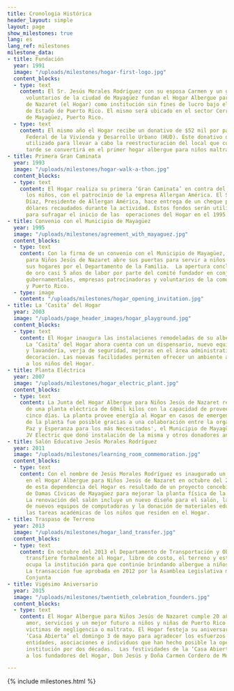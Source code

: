 ```yaml
---
title: Cronologia Histórica
header_layout: simple
layout: page
show_milestones: true
lang: es
lang_ref: milestones
milestone_data:
- title: Fundación
  year: 1991
  image: "/uploads/milestones/hogar-first-logo.jpg"
  content_blocks:
  - type: text
    content: El Sr. Jesús Morales Rodríguez con su esposa Carmen y un grupo de ciudadanos
      voluntarios de la ciudad de Mayagüez fundan el Hogar Albergue para Niños Jesús
      de Nazaret (el Hogar) como institución sin fines de lucro bajo el Departamento
      de Estado de Puerto Rico. El mismo será ubicado en el sector Cerro Las Mesas
      de Mayagüez, Puerto Rico.
  - type: text
    content: El mismo año el Hogar recibe un donativo de $52 mil por parte de la Agencia
      Federal de la Vivienda y Desarrollo Urbano (HUD). Este donativo de capital es
      utilizado para llevar a cabo la reestructuración del local que cuatro años mas
      tarde se convertirá en el primer hogar albergue para niños maltratados en Mayagüez.
- title: Primera Gran Caminata
  year: 1993
  image: "/uploads/milestones/hogar-walk-a-thon.jpg"
  content_blocks:
  - type: text
    content: El Hogar realiza su primera ‘Gran Caminata’ en contra del maltrato a
      los niños, con el patrocinio de la empresa Allergan América. El Sr. José Luis
      Díaz, Presidente de Allergan América, hace entrega de un cheque por $13,500
      dólares recaudados durante la actividad. Estos fondos serán utilizados posteriormente
      para sufragar el inicio de las  operaciones del Hogar en el 1995.
- title: Convenio con el Municipio de Mayagüez
  year: 1995
  image: "/uploads/milestones/agreement_with_mayaguez.jpg"
  content_blocks:
  - type: text
    content: Con la firma de un convenio con el Municipio de Mayagüez, el Hogar Albergue
      para Niños Jesús de Nazaret abre sus puertas para servir a niños removidos de
      sus hogares por el Departamento de la Familia.  La apertura concluye con broche
      de oro casi 5 años de labor por parte del comité fundador en conjunto con agencias
      gubernamentales, empresas patrocinadoras y voluntarios de la comunidad de Mayagüez
      y Puerto Rico.
  - type: image
    content: "/uploads/milestones/hogar_opening_invitation.jpg"
- title: La ‘Casita’ del Hogar
  year: 2003
  image: "/uploads/page_header_images/hogar_playground.jpg"
  content_blocks:
  - type: text
    content: El Hogar inaugura las instalaciones remodeladas de su albergue para niños.
      La ‘Casita’ del Hogar ahora cuenta con un dispensario, nuevo equipo de cocina
      y lavandería, verja de seguridad, mejoras en el área administrativa y nueva
      decoración. Las nuevas facilidades permiten ofrecer un ambiente acogedor y seguro
      a los niños del Hogar.
- title: Planta Eléctrica
  year: 2007
  image: "/uploads/milestones/hogar_electric_plant.jpg"
  content_blocks:
  - type: text
    content: La Junta del Hogar Albergue para Niños Jesús de Nazaret recibe la donación
      de una planta eléctrica de 60mil kilos con la capacidad de proveer energía hasta
      cinco días. La planta provee energía al Hogar en casos de emergencia. La donación
      de la planta fue posible gracias a una colaboración entre la organización 'Amor,
      Paz y Esperanza para los más Necesitados', el Municipio de Mayagüez, la empresa
      JV Electric que donó instalación de la misma y otros donadores anónimos.
- title: Salón Educativo Jesús Morales Rodríguez
  year: 2011
  image: "/uploads/milestones/learning_room_commemoration.jpg"
  content_blocks:
  - type: text
    content: Con el nombre de Jesús Morales Rodríguez es inaugurado un salón educativo
      en el Hogar Albergue para Niños Jesús de Nazaret en octubre del 2011. La remodelación
      de esta dependencia del Hogar es resultado de un proyecto concebido por la Asociación
      de Damas Cívicas de Mayagüez para mejorar la planta física de la institución.
      La renovación del salón incluye un nuevo diseño para el salón, la instalación
      de nuevos equipos de computadoras y la donación de materiales educativos para
      las tareas académicas de los niños que residen en el Hogar.
- title: Traspaso de Terreno
  year: 2013
  image: "/uploads/milestones/hogar_land_transfer.jpg"
  content_blocks:
  - type: text
    content: En octubre del 2013 el Departamento de Transportación y Obras Públicas
      transfiere formalmente al Hogar, libre de costo, el terreno y estructura que
      ocupa la institución para que continúe brindando albergue a niños y niñas maltratados.
      La transacción fue aprobada en 2012 por la Asamblea Legislativa mediante Resolución
      Conjunta
- title: Vigésimo Aniversario
  year: 2015
  image: "/uploads/milestones/twentieth_celebration_founders.jpg"
  content_blocks:
  - type: text
    content: El Hogar Albergue para Niños Jesús de Nazaret cumple 20 años dándole
      amor, servicios y un mejor futuro a niños y niñas de Puerto Rico que han sido
      victimas de negligencia o maltrato. El Hogar festeja su aniversario con una
      ‘Casa Abierta’ el domingo 3 de mayo para agradecer los esfuerzos de todas las
      entidades, asociaciones e individuos que han hecho posible la operación de la
      institución por dos décadas.  Las festividades de la ‘Casa Abierta’ son dedicadas
      a los fundadores del Hogar, Don Jesús y Doña Carmen Cordero de Morales.

---
```

{% include milestones.html %}